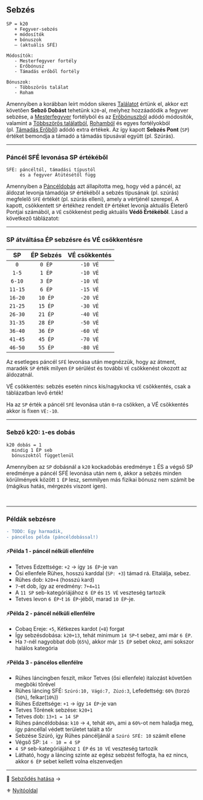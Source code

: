 ## Sebzés

```
SP = k20
   + Fegyver-sebzés
   + módosítók
   + bónuszok
   – (aktuális SFÉ)

Módosítók:
   - Mesterfegyver fortély
   - Erőbónusz
   - Támadás erőből fortély

Bónuszok:
   - Többszörös találat
   - Roham
```

Amennyiben a korábban leírt módon sikeres [Találatot](064_02_04_talalat.md) értünk el, akkor ezt követően **Sebző Dobást** tehetünk `k20`-al, melyhez hozzáadódik a fegyver sebzése, a [Mesterfegyver](fortelyok.harci/mesterfegyver.md) fortélyból és az [Erőbónuszból](064_02_05_fegyver_sebzes_jellege.md#er%C5%91b%C3%B3nusz-er%C5%91hi%C3%A1ny-er%C5%91b%C3%B3nusz-limit) adódó módosítók, valamint a [Többszörös találatból](064_02_04_talalat.md#többszörös-találat), [Rohamból](065_02_harci_taktikak.md#roham-taktika) és egyes fortélyokból (pl. [Támadás Erőből](fortelyok.harci/tamadas_erobol.md)) adódó extra értékek. Az így kapott **Sebzés Pont** (`SP`) értéket bemondja a támadó a támadás típusával együtt (pl. Szúrás).

---
### Páncél SFÉ levonása SP értékéből

```
SFÉ: páncéltól, támadási típustól 
     és a fegyver Átütésétől függ
```

Amennyiben a [Páncéldobás](064_02_04_talalat.md#páncéldobás-találat-helye) azt állapította meg, hogy véd a páncél, az áldozat levonja támadója `SP` értékéből a sebzés típusának (pl. szúrás) megfelelő `SFÉ` értékét (pl. szúrás elleni), amely a vértjénél szerepel. A kapott, csökkentett `SP` értékhez rendelt `ÉP` értéket levonja aktuális Életerő Pontjai számából, a `VÉ` csökkenést pedig aktuális **Védő Értékéből**. Lásd a következő táblázatot:

---
### SP átváltása ÉP sebzésre és VÉ csökkentésre

| **SP**  | **ÉP Sebzés** | **VÉ csökkentés** |
| :-----: | :-----------: | :---------------: |
|   `0`   |    `0 ÉP`     |     `-10 VÉ`      |
|  `1-5`  |    `1 ÉP`     |     `-10 VÉ`      |
| `6-10`  |    `3 ÉP`     |     `-10 VÉ`      |
| `11-15` |    `6 ÉP`     |     `-15 VÉ`      |
| `16-20` |    `10 ÉP`    |     `-20 VÉ`      |
| `21-25` |    `15 ÉP`    |     `-30 VÉ`      |
| `26-30` |    `21 ÉP`    |     `-40 VÉ`      |
| `31-35` |    `28 ÉP`    |     `-50 VÉ`      |
| `36-40` |    `36 ÉP`    |     `-60 VÉ`      |
| `41-45` |    `45 ÉP`    |     `-70 VÉ`      |
| `46-50` |    `55 ÉP`    |     `-80 VÉ`      |

Az esetleges páncél `SFÉ` levonása után megnézzük, hogy az átment, maradék `SP` érték milyen `ÉP` sérülést és további `VÉ` csökkenést okozott az áldozatnál.

VÉ csökkentés: sebzés esetén nincs kis/nagykocka `VÉ` csökkentés, csak a táblázatban levő érték!

Ha az `SP` érték a páncél `SFÉ` levonása után `0`-ra csökken, a VÉ csökkentés akkor is fixen `VÉ:-10`.

---
### Sebző k20: `1`-es dobás

```
k20 dobás = 1
  mindig 1 ÉP seb
  bónuszoktól függetlenül
```

Amennyiben az `SP` dobásnál a `k20` kockadobás eredménye `1` ÉS a végső SP eredménye a páncél SFÉ levonása után nem `0`, akkor a sebzés minden körülmények között `1 ÉP` lesz, semmilyen más fizikai bónusz nem számít be (mágikus hatás, mérgezés viszont igen).

<br />

---
### Példák sebzésre

```diff
- TODO: Egy harmadik,
- páncélos példa (páncéldobással!)
```

#### ⚡Példa 1 - páncél nélküli ellenfélre

- Tetves Edzettsége: `+2` → így `16 ÉP`-je van
- Ősi ellenfele Rühes, hosszú karddal (`SP: +3`) támad rá. Eltalálja, sebez.
- Rühes dob: `k20+4` (hosszú kard)
- `7`-et dob, így az eredmény: `7+4=11`
- A `11 SP` seb-kategóriájához `6 ÉP` és `15 VÉ` veszteség tartozik
- Tetves levon `6 ÉP`-t `16 ÉP`-jéből, marad `10 ÉP`-je.

#### ⚡Példa 2 - páncél nélküli ellenfélre

- Cobaq Ereje: `+5`, Kétkezes kardot (`+8`) forgat
- Így sebzésdobása: `k20+13`, tehát minimum `14 SP`-t sebez, ami már `6 ÉP`.
- Ha `7`-nél nagyobbat dob (`65%`), akkor már `15 ÉP` sebet okoz, ami sokszor halálos kategória

#### ⚡Példa 3 - páncélos ellenfélre

- Rühes láncingben feszít, mikor Tetves (ősi ellenfele) italozást követően megböki tőrével
- Rühes láncing SFÉ: `Szúró:10, Vágó:7, Zúzó:3`, Lefedettség: `60%` (torzó (`50%`), felkar(`10%`))
- Rühes Edzettsége: `+1` → így `14 ÉP`-je van
- Tetves Tőrének sebzése: `k20+1`
- Tetves dob: `13+1 = 14 SP`
- Rühes páncéldobása: `k10` → `4`, tehát `40%`, ami a `60%`-ot nem haladja meg, így páncéllal védett területet talált a tőr
- Sebzése Szúró, így Rühes páncéljánál a `Szúró SFÉ: 10` számít ellene
- Végső SP: `14 - 10 = 4 SP`
- `4 SP` seb-kategóriájához `1 ÉP` és `10 VÉ` veszteség tartozik
- Látható, hogy a láncing szinte az egész sebzést felfogta, ha ez nincs, akkor `6 ÉP` sebet kellett volna elszenvedjen

---

🔗 [Sebződés hatása](064_02_07_sebzodes_hatasa.md) →

⚜️ [Nyitóoldal](start.md#6-harcrendszer-%EF%B8%8F)
